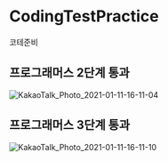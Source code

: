 # CodingTestPractice
코테준비


## 프로그래머스 2단계 통과
![KakaoTalk_Photo_2021-01-11-16-11-04](https://user-images.githubusercontent.com/67869514/104154236-c295ff80-5427-11eb-9a73-78e2bf135c2e.png)

## 프로그래머스 3단계 통과
![KakaoTalk_Photo_2021-01-11-16-11-10](https://user-images.githubusercontent.com/67869514/104154241-c6298680-5427-11eb-8363-dce886023840.png)








